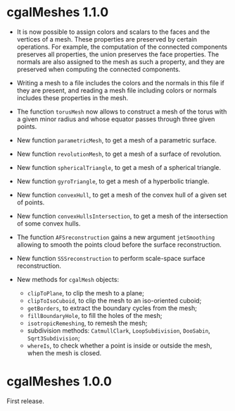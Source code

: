 # cgalMeshes 1.1.0

- It is now possible to assign colors and scalars to the faces and the vertices of a mesh. These properties are preserved by certain operations. For example, the computation of the connected components preserves all properties, the union preserves the face properties. The normals are also assigned to the mesh as such a property, and they are preserved when computing the connected components.

- Writing a mesh to a file includes the colors and the normals in this file if they are present, and reading a mesh file including colors or normals includes these properties in the mesh. 

- The function `torusMesh` now allows to construct a mesh of the torus with a given minor radius and whose equator passes through three given points.

- New function `parametricMesh`, to get a mesh of a parametric surface.

- New function `revolutionMesh`, to get a mesh of a surface of revolution.

- New function `sphericalTriangle`, to get a mesh of a spherical triangle.

- New function `gyroTriangle`, to get a mesh of a hyperbolic triangle.

- New function `convexHull`, to get a mesh of the convex hull of a given set of points.

- New function `convexHullsIntersection`, to get a mesh of the intersection of some convex hulls.

- The function `AFSreconstruction` gains a new argument `jetSmoothing` allowing to smooth the points cloud before the surface reconstruction.

- New function `SSSreconstruction` to perform scale-space surface reconstruction.

- New methods for `cgalMesh` objects:
  * `clipToPlane`, to clip the mesh to a plane;
  * `clipToIsoCuboid`, to clip the mesh to an iso-oriented cuboid;
  * `getBorders`, to extract the boundary cycles from the mesh;
  * `fillBoundaryHole`, to fill the holes of the mesh;
  * `isotropicRemeshing`, to remesh the mesh;
  * subdivision methods: `CatmullClark`, `LoopSubdivision`, `DooSabin`, `Sqrt3Subdivision`;
  * `whereIs`, to check whether a point is inside or outside the mesh, when the mesh is closed.


# cgalMeshes 1.0.0

First release.

